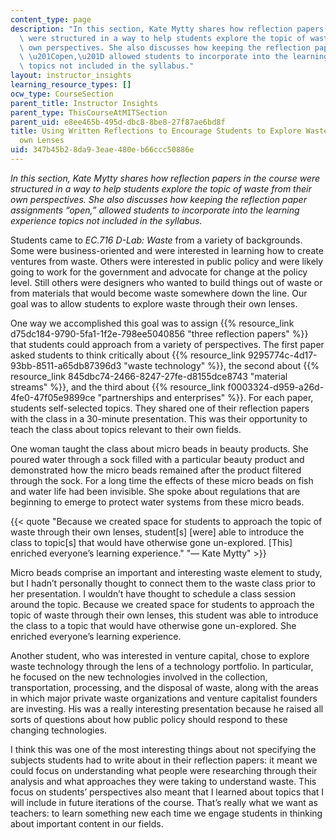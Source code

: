 ```yaml
---
content_type: page
description: "In this section, Kate Mytty shares how reflection papers in the course\
  \ were structured in a way to help students explore the topic of waste from their\
  \ own perspectives. She also discusses how keeping the reflection paper assignments\
  \ \u201Copen,\u201D allowed students to incorporate into the learning experience\
  \ topics not included in the syllabus."
layout: instructor_insights
learning_resource_types: []
ocw_type: CourseSection
parent_title: Instructor Insights
parent_type: ThisCourseAtMITSection
parent_uid: e8ee465b-495d-dbc8-8be8-27f87ae6bd8f
title: Using Written Reflections to Encourage Students to Explore Waste through their
  own Lenses
uid: 347b45b2-8da9-3eae-480e-b66ccc50886e
---
```


_In this section, Kate Mytty shares how reflection papers in the course were structured in a way to help students explore the topic of waste from their own perspectives. She also discusses how keeping the reflection paper assignments “open,” allowed students to incorporate into the learning experience topics not included in the syllabus._

Students came to _EC.716 D-Lab: Waste_ from a variety of backgrounds. Some were business-oriented and were interested in learning how to create ventures from waste. Others were interested in public policy and were likely going to work for the government and advocate for change at the policy level. Still others were designers who wanted to build things out of waste or from materials that would become waste somewhere down the line. Our goal was to allow students to explore waste through their own lenses.

One way we accomplished this goal was to assign {{% resource_link d75dc184-9790-5fa1-1f2e-798ee5040856 "three reflection papers" %}} that students could approach from a variety of perspectives. The first paper asked students to think critically about {{% resource_link 9295774c-4d17-93bb-8511-a65db87396d3 "waste technology" %}}, the second about {{% resource_link 845dbc74-2466-8247-27fe-d8155dce8743 "material streams" %}}, and the third about {{% resource_link f0003324-d959-a26d-4fe0-47f05e9899ce "partnerships and enterprises" %}}. For each paper, students self-selected topics. They shared one of their reflection papers with the class in a 30-minute presentation. This was their opportunity to teach the class about topics relevant to their own fields.

One woman taught the class about micro beads in beauty products. She poured water through a sock filled with a particular beauty product and demonstrated how the micro beads remained after the product filtered through the sock. For a long time the effects of these micro beads on fish and water life had been invisible. She spoke about regulations that are beginning to emerge to protect water systems from these micro beads.

{{< quote "Because we created space for students to approach the topic of waste through their own lenses, student[s] [were] able to introduce the class to topic[s] that would have otherwise gone un-explored. [This] enriched everyone’s learning experience." "— Kate Mytty" >}}

Micro beads comprise an important and interesting waste element to study, but I hadn’t personally thought to connect them to the waste class prior to her presentation. I wouldn’t have thought to schedule a class session around the topic. Because we created space for students to approach the topic of waste through their own lenses, this student was able to introduce the class to a topic that would have otherwise gone un-explored. She enriched everyone’s learning experience.

Another student, who was interested in venture capital, chose to explore waste technology through the lens of a technology portfolio. In particular, he focused on the new technologies involved in the collection, transportation, processing, and the disposal of waste, along with the areas in which major private waste organizations and venture capitalist founders are investing. His was a really interesting presentation because he raised all sorts of questions about how public policy should respond to these changing technologies.

I think this was one of the most interesting things about not specifying the subjects students had to write about in their reflection papers: it meant we could focus on understanding what people were researching through their analysis and what approaches they were taking to understand waste. This focus on students’ perspectives also meant that I learned about topics that I will include in future iterations of the course. That’s really what we want as teachers: to learn something new each time we engage students in thinking about important content in our fields.